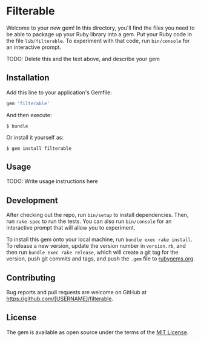 # Filterable

Welcome to your new gem! In this directory, you'll find the files you need to be able to package up your Ruby library into a gem. Put your Ruby code in the file `lib/filterable`. To experiment with that code, run `bin/console` for an interactive prompt.

TODO: Delete this and the text above, and describe your gem

## Installation

Add this line to your application's Gemfile:

```ruby
gem 'filterable'
```

And then execute:

    $ bundle

Or install it yourself as:

    $ gem install filterable

## Usage

TODO: Write usage instructions here

## Development

After checking out the repo, run `bin/setup` to install dependencies. Then, run `rake spec` to run the tests. You can also run `bin/console` for an interactive prompt that will allow you to experiment.

To install this gem onto your local machine, run `bundle exec rake install`. To release a new version, update the version number in `version.rb`, and then run `bundle exec rake release`, which will create a git tag for the version, push git commits and tags, and push the `.gem` file to [rubygems.org](https://rubygems.org).

## Contributing

Bug reports and pull requests are welcome on GitHub at https://github.com/[USERNAME]/filterable.

## License

The gem is available as open source under the terms of the [MIT License](https://opensource.org/licenses/MIT).
